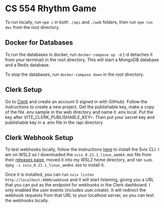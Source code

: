 # CS 554 Rhythm Game

To run locally, run `npm i` in both `./api` and `./web` folders, then run `npm run dev` from the root directory.

## Docker for Databases

To run the databases in docker, run `docker-compose up -d` (-d detaches it from your terminal) in the root directory. This will start a MongoDB database and a Redis database.

To stop the databases, run `docker-compose down` in the root directory.

## Clerk Setup

Go to [Clerk](https://clerk.com) and create an account (I signed in with GitHub). Follow the instructions to create a new project. Get the publishable key, make a copy of the file .env.sample in the web directory and name it .env.local. Put the key after VITE_CLERK_PUBLISHABLE_KEY=. Then put your secret key and publishable key in a .env file in the /api directory

## Clerk Webhook Setup

To test webhooks locally, follow the instructions [here](https://github.com/svix/svix-cli?tab=readme-ov-file#installation) to install the Svix CLI. I am on WSL2 so I downloaded the `svix_0.21.1_linux_amd64.deb` file from their [releases page](https://github.com/svix/svix-cli/releases), moved it into my WSL2 home directory, and ran `sudo dpkg -i svix_0.21.1_linux_amd64.deb` to install it.

Once it is installed, you can run `svix listen http://localhost:4000/webhook` and it will start listening, giving you a URL that you can put as the endpoint for webhooks in the Clerk dashboard. I only enabled the user events (includes user.create). It will redirect the webhook requests from that URL to your localhost server, so you can test the webhooks locally.

